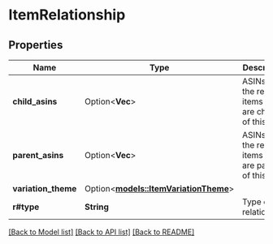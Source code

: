 # ItemRelationship

## Properties

Name | Type | Description | Notes
------------ | ------------- | ------------- | -------------
**child_asins** | Option<**Vec<String>**> | ASINs of the related items that are children of this item. | [optional]
**parent_asins** | Option<**Vec<String>**> | ASINs of the related items that are parents of this item. | [optional]
**variation_theme** | Option<[**models::ItemVariationTheme**](ItemVariationTheme.md)> |  | [optional]
**r#type** | **String** | Type of relationship. | 

[[Back to Model list]](../README.md#documentation-for-models) [[Back to API list]](../README.md#documentation-for-api-endpoints) [[Back to README]](../README.md)


